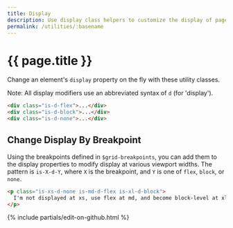 ```yaml
---
title: Display
description: Use display class helpers to customize the display of page elements.
permalink: /utilities/:basename
---
```


# {{ page.title }}

Change an element's `display` property on the fly with these utility classes.

Note: All display modifiers use an abbreviated syntax of `d` (for 'display').

```html
<div class="is-d-flex">...</div>
<div class="is-d-block">...</div>
<div class="is-d-none">...</div>
```

## Change Display By Breakpoint

Using the breakpoints defined in `$grid-breakpoints`, you can add them to the display properties to modify display at various viewport widths. The pattern is `is-X-d-Y`, where `X` is the breakpoint, and `Y` is one of `flex`, `block`, or `none`.

```html
<p class="is-xs-d-none is-md-d-flex is-xl-d-block">
  I'm not displayed at xs, use flex at md, and become block-level at xl
</p>
```

{% include partials/edit-on-github.html %}
